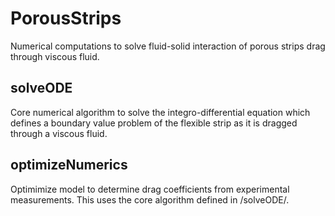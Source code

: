 # PorousStrips
Numerical computations to solve fluid-solid interaction of porous strips drag through viscous fluid.

## solveODE
Core numerical algorithm to solve the integro-differential equation which defines a boundary value problem of the flexible strip as it is dragged through a viscous fluid.

## optimizeNumerics
Optimimize model to determine drag coefficients from experimental measurements.  This uses the core algorithm defined in /solveODE/.

